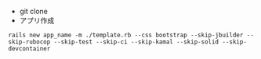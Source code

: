 - git clone
- アプリ作成
```terminal
rails new app_name -m ./template.rb --css bootstrap --skip-jbuilder --skip-rubocop --skip-test --skip-ci --skip-kamal --skip-solid --skip-devcontainer
```
